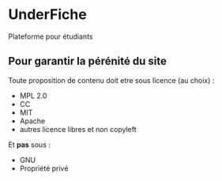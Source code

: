 # UnderFiche
Plateforme pour étudiants


## Pour garantir la pérénité du site

Toute proposition de contenu doit etre sous licence (au choix) :
- MPL 2.0
- CC
- MIT
- Apache
- autres licence libres et non copyleft

Et **pas** sous :
- GNU
- Propriété privé
